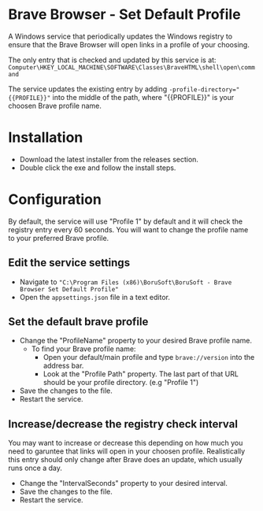 # Brave Browser - Set Default Profile
A Windows service that periodically updates the Windows registry to ensure that the Brave Browser will open links in a profile of your choosing.

The only entry that is checked and updated by this service is at: ```Computer\HKEY_LOCAL_MACHINE\SOFTWARE\Classes\BraveHTML\shell\open\command```

The service updates the existing entry by adding ```-profile-directory="{{PROFILE}}"``` into the middle of the path, where "{{PROFILE}}" is your choosen Brave profile name.

# Installation
- Download the latest installer from the releases section.
- Double click the exe and follow the install steps.

# Configuration
By default, the service will use "Profile 1" by default and it will check the registry entry every 60 seconds. You will want to change the profile name to your preferred Brave profile.

## Edit the service settings

- Navigate to ``` "C:\Program Files (x86)\BoruSoft\BoruSoft - Brave Browser Set Default Profile" ```
- Open the ```appsettings.json``` file in a text editor.

## Set the default brave profile

- Change the "ProfileName" property to your desired Brave profile name.
    - To find your Brave profile name:
        - Open your default/main profile and type ```brave://version``` into the address bar.
        - Look at the "Profile Path" property. The last part of that URL should be your profile directory. (e.g "Profile 1")
- Save the changes to the file.
- Restart the service.

## Increase/decrease the registry check interval

You may want to increase or decrease this depending on how much you need to garuntee that links will open in your choosen profile. Realistically this entry should only change after Brave does an update, which usually runs once a day. 

- Change the "IntervalSeconds" property to your desired interval.
- Save the changes to the file.
- Restart the service.
